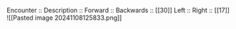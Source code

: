 Encounter :: 
Description :: 
Forward :: 
Backwards :: [[30]]
Left :: 
Right :: [[17]]
![[Pasted image 20241108125833.png]]